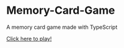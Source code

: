 # Memory-Card-Game
A memory card game made with TypeScript

[Click here to play!](https://benjamin-bilal-perez.github.io/Memory-Card-Game.github.io/)
